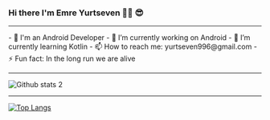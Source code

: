 ###  Hi there I'm Emre Yurtseven 🙋‍♂️ 😎

<hr>
- 📱  I'm an Android Developer
- 🔭 I’m currently working on Android 
- 🌱 I’m currently learning Kotlin
- 📫 How to reach me: yurtseven996@gmail.com
- ⚡ Fun fact: In the long run we are alive

<hr>

![Github stats 2](https://github-readme-stats.vercel.app/api?username=yurtseven&show_icons=true&theme=radical)

<hr>

[![Top Langs](https://github-readme-stats.vercel.app/api/top-langs/?username=yurtseven&layout=compact)](https://github.com/yurtseven/github-readme-stats)
